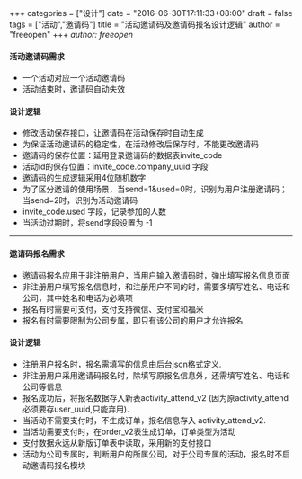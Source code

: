 +++
categories = ["设计"]
date = "2016-06-30T17:11:33+08:00"
draft = false
tags = ["活动","邀请码"]
title = "活动邀请码及邀请码报名设计逻辑"
author = "freeopen"
+++
*author: freeopen*

#### 活动邀请码需求

- 一个活动对应一个活动邀请码
- 活动结束时，邀请码自动失效

#### 设计逻辑

- 修改活动保存接口，让邀请码在活动保存时自动生成
- 为保证活动邀请码的稳定性，在活动修改后保存时，不能更改邀请码
- 邀请码的保存位置：延用登录邀请码的数据表invite_code
- 活动id的保存位置：invite_code.company_uuid 字段
- 邀请码的生成逻辑采用4位随机数字
- 为了区分邀请的使用场景，当send=1&used=0时，识别为用户注册邀请码；当send=2时，识别为活动邀请码
- invite_code.used 字段，记录参加的人数
- 当活动过期时，将send字段设置为 -1

---

#### 邀请码报名需求

- 邀请码报名应用于非注册用户，当用户输入邀请码时，弹出填写报名信息页面
- 非注册用户填写报名信息时，和注册用户不同的时，需要多填写姓名、电话和公司，其中姓名和电话为必填项
- 报名有时需要可支付，支付支持微信、支付宝和福米
- 报名有时需要限制为公司专属，即只有该公司的用户才允许报名

#### 设计逻辑

- 注册用户报名时，报名需填写的信息由后台json格式定义.
- 非注册用户采用邀请码报名时，除填写原报名信息外，还需填写姓名、电话和公司等信息
- 报名成功后，将报名数据存入新表activity_attend_v2 (因为原activity_attend必须要存user_uuid,只能弃用).
- 当活动不需要支付时，不生成订单，报名信息存入 activity_attend_v2.
- 当活动需要支付时，在order_v2表生成订单，订单类型为活动
- 支付数据永远从新版订单表中读取，采用新的支付接口
- 活动为公司专属时，判断用户的所属公司，对于公司专属的活动，报名时不启动邀请码报名模块

